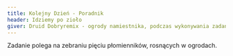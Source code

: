 ```yaml
---
title: Kolejny Dzień - Poradnik
header: Idziemy po zioło
giver: Druid Dobryremix - ogrody namiestnika, podczas wykonywania zadania <a href="../kolos-na-glinianych-nogach">Kolos na glinianych nogach</a>
---
```

Zadanie polega na zebraniu pięciu płomienników, rosnących w&nbsp;ogrodach.